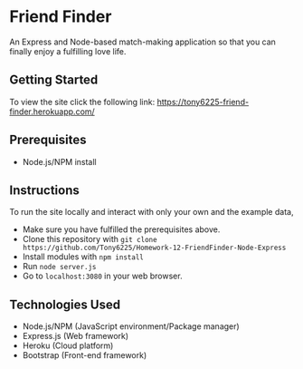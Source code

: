 # Friend Finder
An Express and Node-based match-making application so that you can finally enjoy a fulfilling love life.

## Getting Started
To view the site click the following link: https://tony6225-friend-finder.herokuapp.com/

## Prerequisites
- Node.js/NPM install

## Instructions
To run the site locally and interact with only your own and the example data,
 - Make sure you have fulfilled the prerequisites above.
 - Clone this repository with `git clone https://github.com/Tony6225/Homework-12-FriendFinder-Node-Express`
 - Install modules with `npm install`
 - Run `node server.js`
 - Go to `localhost:3080` in your web browser.

## Technologies Used
- Node.js/NPM (JavaScript environment/Package manager)
- Express.js (Web framework)
- Heroku (Cloud platform)
- Bootstrap (Front-end framework)
